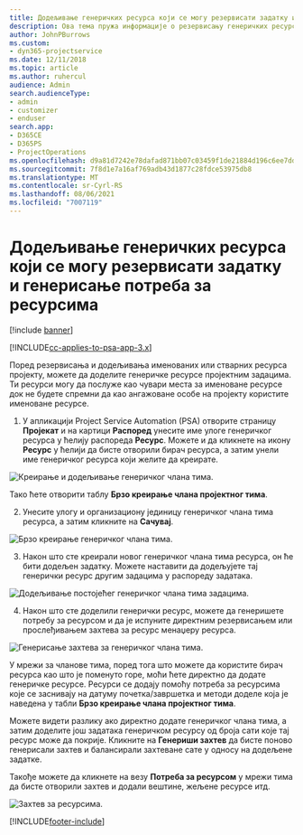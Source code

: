 ```yaml
---
title: Додељивање генеричких ресурса који се могу резервисати задатку и пројектном тиму
description: Ова тема пружа информације о резервисању генеричких ресурса за задатке и тимове пројекта.
author: JohnPBurrows
ms.custom:
- dyn365-projectservice
ms.date: 12/11/2018
ms.topic: article
ms.author: ruhercul
audience: Admin
search.audienceType:
- admin
- customizer
- enduser
search.app:
- D365CE
- D365PS
- ProjectOperations
ms.openlocfilehash: d9a81d7242e78dafad871bb07c03459f1de21884d196c6ee7dd9619b2c410404
ms.sourcegitcommit: 7f8d1e7a16af769adb43d1877c28fdce53975db8
ms.translationtype: MT
ms.contentlocale: sr-Cyrl-RS
ms.lasthandoff: 08/06/2021
ms.locfileid: "7007119"
---
```

# <a name="assign-generic-bookable-resources-to-a-task-and-generate-resource-requirements"></a>Додељивање генеричких ресурса који се могу резервисати задатку и генерисање потреба за ресурсима 

[!include [banner](../includes/psa-now-project-operations.md)]

[!INCLUDE[cc-applies-to-psa-app-3.x](../includes/cc-applies-to-psa-app-3x.md)]

Поред резервисања и додељивања именованих или стварних ресурса пројекту, можете да доделите генеричке ресурсе пројектним задацима. Ти ресурси могу да послуже као чувари места за именоване ресурсе док не будете спремни да као ангажоване особе на пројекту користите именоване ресурсе. 

1. У апликацији Project Service Automation (PSA) отворите страницу **Пројекат** и на картици **Распоред** унесите име улоге генеричког ресурса у ћелију распореда **Ресурс**. Можете и да кликнете на икону **Ресурс** у ћелији да бисте отворили бирач ресурса, а затим унели име генеричког ресурса који желите да креирате.

![Креирање и додељивање генеричког члана тима.](media/RM-how-to-9.png)

Тако ћете отворити таблу **Брзо креирање члана пројектног тима**. 

2. Унесите улогу и организациону јединицу генеричког члана тима ресурса, а затим кликните на **Сачувај**.

![Брзо креирање генеричког члана тима.](media/RM-how-to-10.png)

3. Након што сте креирали новог генеричког члана тима ресурса, он ће бити додељен задатку. Можете наставити да додељујете тај генерички ресурс другим задацима у распореду задатака.

![Додељивање постојећег генеричког члана тима задацима.](media/RM-how-to-11.png)

4. Након што сте доделили генерички ресурс, можете да генеришете потребу за ресурсом и да је испуните директним резервисањем или прослеђивањем захтева за ресурс менаџеру ресурса.

![Генерисање захтева за генеричког члана тима.](media/RM-how-to-12.png)

У мрежи за чланове тима, поред тога што можете да користите бирач ресурса као што је поменуто горе, моћи ћете директно да додате генеричке ресурсе. Ресурси се додају помоћу потреба за ресурсима које се заснивају на датуму почетка/завршетка и методи доделе која је наведена у табли **Брзо креирање члана пројектног тима**.

Можете видети разлику ако директно додате генеричког члана тима, а затим доделите још задатака генеричком ресурсу од броја сати које тај ресурс може да покрије. Кликните на **Генериши захтев** да бисте поново генерисали захтев и балансирали захтеване сате у односу на додељене задатке.

Такође можете да кликнете на везу **Потреба за ресурсом** у мрежи тима да бисте отворили захтев и додали вештине, жељене ресурсе итд.

![Захтев за ресурсима.](media/RM-how-to-13.png)



[!INCLUDE[footer-include](../includes/footer-banner.md)]